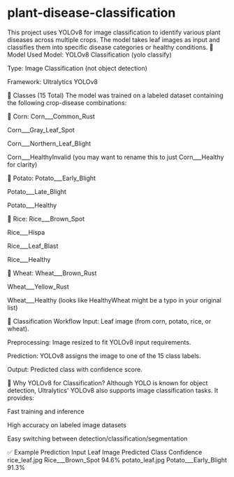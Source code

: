 # plant-disease-classification
This project uses YOLOv8 for image classification to identify various plant diseases across multiple crops. The model takes leaf images as input and classifies them into specific disease categories or healthy conditions.
🧪 Model Used
Model: YOLOv8 Classification (yolo classify)

Type: Image Classification (not object detection)

Framework: Ultralytics YOLOv8

🌿 Classes (15 Total)
The model was trained on a labeled dataset containing the following crop-disease combinations:

🌽 Corn:
Corn___Common_Rust

Corn___Gray_Leaf_Spot

Corn___Northern_Leaf_Blight

Corn___HealthyInvalid (you may want to rename this to just Corn___Healthy for clarity)

🥔 Potato:
Potato___Early_Blight

Potato___Late_Blight

Potato___Healthy

🌾 Rice:
Rice___Brown_Spot

Rice___Hispa

Rice___Leaf_Blast

Rice___Healthy

🌿 Wheat:
Wheat___Brown_Rust

Wheat___Yellow_Rust

Wheat___Healthy (looks like HealthyWheat might be a typo in your original list)

📸 Classification Workflow
Input: Leaf image (from corn, potato, rice, or wheat).

Preprocessing: Image resized to fit YOLOv8 input requirements.

Prediction: YOLOv8 assigns the image to one of the 15 class labels.

Output: Predicted class with confidence score.

🧠 Why YOLOv8 for Classification?
Although YOLO is known for object detection, Ultralytics' YOLOv8 also supports image classification tasks. It provides:

Fast training and inference

High accuracy on labeled image datasets

Easy switching between detection/classification/segmentation

✅ Example Prediction
Input Leaf Image	Predicted Class	Confidence
rice_leaf.jpg	Rice___Brown_Spot	94.6%
potato_leaf.jpg	Potato___Early_Blight	91.3%
